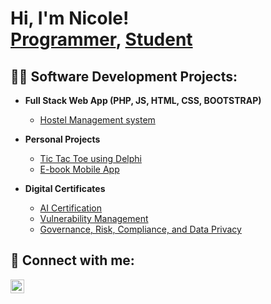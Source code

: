 <h1>Hi, I'm Nicole! <br/><a href="https://github.com/Nicole-Ch/Nicole-Ch/">Programmer</a>, <a href="https://www.linkedin.com/in/nicole-nereah-8b570a272/">Student</a>

<h2>👨‍💻 Software Development Projects:</h2>


- <b>Full Stack Web App (PHP, JS, HTML, CSS, BOOTSTRAP)</b>
  - [Hostel Management system](https://github.com/Nicole-Ch/SCHOOL-GROUP-HMS) 

- <b>Personal Projects</b>
  - [Tic Tac Toe using Delphi](https://github.com/Nicole-Ch/Delphi-TicTacToe)
  - [E-book Mobile App](https://github.com/Nicole-Ch/MyFluterProject)
    
- <b>Digital Certificates</b>
  - [AI Certification](https://www.credly.com/badges/8e0745bc-6851-490f-bbee-b19abe91cece/public_url)
  - [Vulnerability Management](https://www.credly.com/badges/d79065a7-05ec-47b1-b9ee-085c4744737b/public_url)
  - [Governance, Risk, Compliance, and Data Privacy](https://www.credly.com/badges/9e438839-e572-4c49-80ee-a3cef7d50e4e/public_url)
  



<h2> 🤳 Connect with me:</h2>


[<img align="left" alt="JoshMadakor | LinkedIn" width="22px" src="https://cdn.jsdelivr.net/npm/simple-icons@v3/icons/linkedin.svg" />][linkedin]


[linkedin]: (https://www.linkedin.com/in/nicole-nereah-8b570a272/)

<!--
**joshmadakor1/joshmadakor1** is a ✨ _special_ ✨ repository because its `README.md` (this file) appears on your GitHub profile.

Here are some ideas to get you started:

- 🔭 I’m currently working on ...
- 🌱 I’m currently learning ...
- 👯 I’m looking to collaborate on ...
- 🤔 I’m looking for help with ...
- 💬 Ask me about ...
- 📫 How to reach me: ...
- 😄 Pronouns: ...
- ⚡ Fun fact: ...
-->

